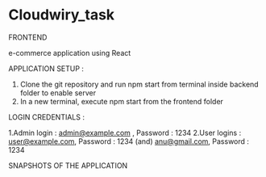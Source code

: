 # Cloudwiry_task

FRONTEND

e-commerce application using React

APPLICATION SETUP :

1. Clone the git repository and run npm start from terminal inside backend folder to enable server
2. In a new terminal, execute npm start from the frontend folder 


LOGIN CREDENTIALS :

1.Admin login : admin@example.com , Password : 1234
2.User logins : user@example.com, Password : 1234  (and) anu@gmail.com, Password : 1234

SNAPSHOTS OF THE APPLICATION
